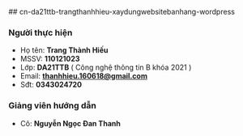#﻿# cn-da21ttb-trangthanhhieu-xaydungwebsitebanhang-wordpress
### Người thực hiện
- Họ tên: **Trang Thành Hiếu**
- MSSV: **110121023**
- Lớp: **DA21TTB** ( Công nghệ thông tin B khóa 2021 )
- Email: **thanhhieu.160618@gmail.com**
- Sđt: **0343024720**
### Giảng viên hướng dẫn
- Cô: **Nguyễn Ngọc Đan Thanh**
